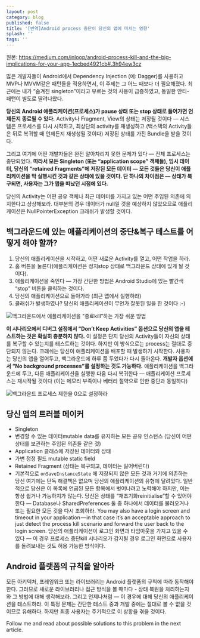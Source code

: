 ```yaml
---
layout: post
category: blog
published: false
title: '[번역]Android process 중단이 당신의 앱에 미치는 영향'
splash: ''
tags: ''
---
```

원본: https://medium.com/inloop/android-process-kill-and-the-big-implications-for-your-app-1ecbed4921cb#.3h94ew3cz

많은 개발자들이 Android에서 Dependency Injection (예: Dagger)를 사용하고 MVP나 MVVM같은 패턴들을 적용하면서, 이 주제는 그 어느 때보다 더 필요해졌다. 최근에는 내가 “숨겨진 singleton”이라고 부르는 것의 사용이 급증하였고, 동일한 안티-패턴이 별도로 딸려나왔다.

**당신의 Android 애플리케이션(프로세스)가 pause 상태 또는 stop 상태로 들어가면 언제든지 종료될 수 있다.** Activity나 Fragment, View의 상태는 저장될 것이다 — 시스템은 프로세스를 다시 시작하고, 최상단의 activity를 재생성하고 (백스택의 Activity들은 뒤로 복귀할 때 언제든지 재생성될 것이다) 저장된 상태를 가진 Bundle을 받을 것이다.

그리고 여기에 어떤 개발자들은 완전 알아차리지 못한 문제가 있다 — 전체 프로세스는 중단되었다. **따라서 모든 Singleton (또는 “application scope” 객체들), 임시 데이터, 당신의 “retained Fragments”에 저장된 모든 데이터 — 모든 것들은 당신이 애플리케이션을 막 실행시킨 것과 같은 상태에 있을 것이다. 단 하나의 차이점은 — 상태가 복구되면, 사용자는 그가 앱을 떠났던 시점에 있다.**

당신의 Activity는 어떤 공유 객체나 최근 데이터를 가지고 있는 어떤 주입된 의존에 의지한다고 상상해보라. 대부분의 경우 데이터가 null일 것을 예상하지 않았으므로 애플리케이션은 NullPointerException 크래쉬가 발생할 것이다.

## 백그라운드에 있는 애플리케이션의 중단&복구 테스트를 어떻게 해야 할까?
1. 당신의 애플리케이션을 시작하고, 어떤 새로운 Activity를 열고, 어떤 작업을 하라.
2. 홈 버튼을 눌른다(애플리케이션은 정지stop 상태로 백그라운드 상태에 있게 될 것이다).
3. 애플리케이션을 죽인다 — 가장 간단한 방법은 Android Studio에 있는 빨간색 “stop” 버튼을 클릭하는 것이다.
4. 당신의 애플리케이션으로 돌아가라 (최근 앱에서 실행하라)
5. 클래쉬가 발생하였나? 당신의 애플리케이션이 무언가 잘못된 일을 한 것이다 :-)

![백그라운드에서 애플리케이션을 "종료kill”하는 가장 쉬운 방법](https://cdn-images-1.medium.com/max/1600/1*-muHYaKZh6uyylOOz5nLuQ.png)

**이 시나리오에서 디버그 설정에서 “Don’t Keep Activities” 옵션으로 당신의 앱을 테스트하는 것은 확실히 충분하지 않다.** 이 설정은 단지 당신의 Activity들이 자신의 상태를 복구할 수 있는지를 테스트하는 것이다. 하지만 이 방식으로는 process는 절대로 중단되지 않는다. 크래쉬는 당신이 애플리케이션을 배포할 때 발생하기 시작한다. 사용자는 당신의 앱을 열어두고, 백그라운드에 하루 쯤 두었다가 다시 돌아온다.
**개발자 옵션에서 “No background processes”를 설정하는 것도 가능하다.** 애플리케이션을 백그라운드에 두고, 다른 애플리케이션을 실행한 다음 다시 복귀한다 — 애플리케이션 프로세스는 재시작될 것이다 (이는 메모리 부족이나 베터리 절약으로 인한 중단과 동일하다)

![백그라운드 프로세스 제한을 0으로 설정하라](https://cdn-images-1.medium.com/max/1600/1*0Ue0iQx3LxRcZ4gWf4HJdg.png)

## 당신 앱의 트러블 메이커
* Singleton
* 변경할 수 있는 데이터mutable data를 유지하는 모든 공유 인스턴스 (당신이 어떤 상태를 보관하는 주입된 의존들 같은 것)
* Application 클래스에 저장된 데이터와 상태
* 가변 정정 필드 mutable static field
* Retained Fragment (상태는 복구되고, 데이터는 잃어버린다)
* 기본적으로 `onSaveInstanceState` 에 저장되지 않은 모든 것과 거기에 의존하는 당신
여기에는 단독 해결책은 없으며 당신의 애플리케이션의 유형에 달려있다. 일반적으로 당신은 이 목록에 언급된 모든 항목에서 벗어나려고 노력해야 하지만, 이는 항상 쉽거나 가능하지가 않는다.
당신은 상태를 “재초기화reinitialise”할 수 있어야 한다 — Database나 SharedPreferences 둘 중 하나에서 데이터를 불러오거나 또는 필요한 모든 것을 다시 조회하라.
You may also have a login screen and timeout in your application — in that case it’s an acceptable approach to just detect the process kill scenario and forward the user back to the login screen.
당신의 애플리케이션이 로그인 화면과 타임아웃을 가지고 있을 수 있다 — 이 경우 프로세스 중단kill 시나리오가 감지될 경우 로그인 화면으로 사용자를 돌려보내는 것도 허용 가능한 방식이다.

## Android 플랫폼의 규칙을 알아라
모든 아키텍처, 프레임워크 또는 라이브러리는 Android 플랫폼의 규칙에 따라 동작해야 한다. 그러므로 새로운 라이브러리나 접근 방식을 볼 때마다 - 상태 복원을 처리하는지와 그 방법에 대해 생각해보라.
그리고 언제나처럼 — 이 경우에 대해 당신의 애플리케이션을 테스트하라. 이 특정 문제는 간단한 테스트 중과 개발 중에는 절대로 볼 수 없을 것이므로 유해하다. 하지만 최종 사용자는 주기적으로 이 상황을 겪을 것이다.

Follow me and read about possible solutions to this problem in the next article.